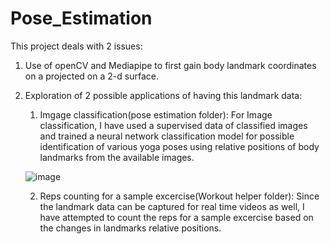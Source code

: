# Pose_Estimation

This project deals with 2 issues: 
1. Use of openCV and Mediapipe to first gain body landmark coordinates on a projected on a 2-d surface.



2. Exploration of 2 possible applications of having this landmark data:



     1. Imgage classification(pose estimation folder):
     For Image classification, I have used a supervised data of classified images and trained a neural network classification model for possible identification of        various yoga poses using relative positions of body landmarks from the available images.
     
     
     ![image](https://user-images.githubusercontent.com/15328642/151676077-d22948c3-ace8-4978-a999-90497ff8d556.png)

  
  
  
     2. Reps counting for a sample excercise(Workout helper folder):
     Since the landmark data can be captured for real time videos as well, I have attempted to count the reps for a sample excercise based on the changes in              landmarks relative positions. 
    
    
  
  
  
 



